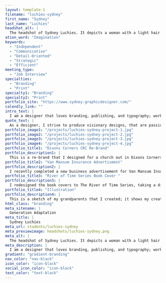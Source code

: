 ```yaml
---
layout: template-1
filename: "luchies-sydney"
first_name: "Sydney"
last_name: "Luchies"
headshot_alt: |
  The headshot of Sydney Luchies. It depicts a woman with a light hair tied back, smiling. She is wearing a dark cardigan and a silver necklace.
ation_word: "Imagination"
keywords:
  - "Independent"
  - "Communicative"
  - "Detail-Oriented"
  - "Strategic"
  - "Efficient"
meeting_type:
  - "Job Interview"
specialties:
  - "Branding"
  - "Print"
specialty1: "Branding"
specialty2: "Print"
portfolio_site: "https://www.sydney-graphicdesigner.com/"
calendly_link: ""
intro_text: |
  I am a designer that loves branding, publishing, and typography; working with a company to bring out the best in their brand through brainstorming, and challenges is why I am a graphic designer.
quote_text: |
  As a designer, I strive to produce visionary designs, that are passion-powered, with rigorous results.
portfolio_image1: "/projects/luchies-sydney-project-1.jpg"
portfolio_image2: "/projects/luchies-sydney-project-2.jpg"
portfolio_image3: "/projects/luchies-sydney-project-3.jpg"
portfolio_image4: "/projects/luchies-sydney-project-4.jpg"
portfolio_title1: "Dixons Corners CRC Re-Brand"
portfolio_description1: |
  This is a re-brand that I designed for a church out in Dixons Corners. I focused my design on the agricultural location and congregation of the community church.
portfolio_title2: "Van Mansum Insurance Advertisment"
portfolio_description2: |
  I recently completed a new business advertisement for Van Mansum Insurance Brokerage; focusing on loyalty, trust, and safety.
portfolio_title3: "River of Time Series Book Cover "
portfolio_description3: |
  I redesigned the book covers to The River of Time Series, taking a different design path then the original cover by using Illustration.
portfolio_title4: "Illustration"
portfolio_description4: |
  This is a sketch of my grandparents that I created; it shows my creativeness, my passions, and my ability to sketch out project ideas and beginning sketches.
html_class: "branding"
meta_sitename: |
  Generation Adaptation
meta_title: |
  Sydney Luchies
meta_url: students/luchies-sydney
meta_previewimage: headshots/luchies-sydney.png
meta_alt: |
  The headshot of Sydney Luchies. It depicts a woman with a light hair tied back, smiling. She is wearing a dark cardigan and a silver necklace.
meta_description: |
  I am a designer that loves branding, publishing, and typography; working with a company to bring out the best in their brand through brainstorming, and challenges is why I am a graphic designer.
gradient: "gradient-branding"
nav_color: "nav-black"
icon_color: "icon-black"
social_icon_color: "icon-black"
text_color: "text-black"
---
```

